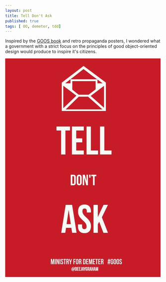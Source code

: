 ```yaml
---
layout: post
title: Tell Don't Ask
published: true
tags: [ OO, demeter, tdd]
---
```


Inspired by the [GOOS book](http://www.amazon.co.uk/Growing-Object-Oriented-Software-Guided-Signature/dp/0321503627) 
and retro propaganda posters, I wondered what a government with a strict focus on the 
principles of good object-oriented design would produce to inspire it's citizens.

![tell don't ask](/img/tell-dont-ask.jpg)


